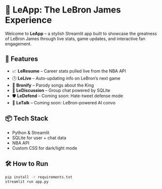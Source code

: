# 👑 LeApp: The LeBron James Experience

Welcome to **LeApp** – a stylish Streamlit app built to showcase the greatness of LeBron James through live stats, game updates, and interactive fan engagement.

## 🚀 Features
- 📈 **LeResume** – Career stats pulled live from the NBA API
- 🕒 **LeLive** – Auto-updating info on LeBron’s next game
- 🎤 **Bronify** – Parody songs about the King
- 💬 **LeDiscussion** – Group chat powered by SQLite
- 🛡️ **LeDefend** – Coming soon: Hate-tweet defense mode
- 🧠 **LeTalk** – Coming soon: LeBron-powered AI convo

## 📦 Tech Stack
- Python & Streamlit
- SQLite for user + chat data
- NBA API
- Custom CSS for dark/light mode

## 🛠 How to Run

```bash
pip install -r requirements.txt
streamlit run app.py
